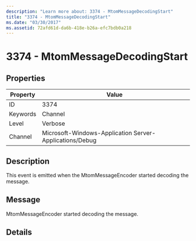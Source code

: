 ```yaml
---
description: "Learn more about: 3374 - MtomMessageDecodingStart"
title: "3374 - MtomMessageDecodingStart"
ms.date: "03/30/2017"
ms.assetid: 72afd61d-da6b-418e-b26a-efc7bdb0a218
---
```

# 3374 - MtomMessageDecodingStart

## Properties

| Property | Value |
| - | - |
|ID|3374|  
|Keywords|Channel|  
|Level|Verbose|  
|Channel|Microsoft-Windows-Application Server-Applications/Debug|  
  
## Description  

 This event is emitted when the MtomMessageEncoder started decoding the message.  
  
## Message  

 MtomMessageEncoder started decoding  the message.  
  
## Details
